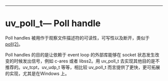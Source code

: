 
---

# uv\_poll\_t— Poll handle

Poll handles 被用作于观察文件描述符的可读性，可写性以及断开，类似于 [poll\(2\)](https://linux.die.net/man/2/poll)。

Poll handles 的目的是让依赖于 event loop 的外部库能够在 socket 状态发生改变的时候发出信号，例如 c-ares 或者 libss2。用 uv\_poll\_t 去实现其他目的是不推荐的。uv\_tcpt，uv\_udp\_t 等等，相比较 uv\_poll\_t 而言提供了更快，更可拓展的实现，尤其是在Windows 上。



